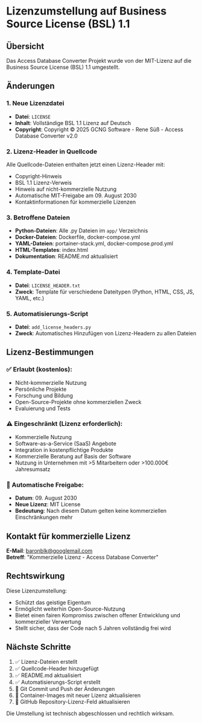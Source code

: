 # Lizenzumstellung auf Business Source License (BSL) 1.1

## Übersicht

Das Access Database Converter Projekt wurde von der MIT-Lizenz auf die Business Source License (BSL) 1.1 umgestellt.

## Änderungen

### 1. Neue Lizenzdatei
- **Datei**: `LICENSE`
- **Inhalt**: Vollständige BSL 1.1 Lizenz auf Deutsch
- **Copyright**: Copyright © 2025 GCNG Software - Rene Süß - Access Database Converter v2.0

### 2. Lizenz-Header in Quellcode
Alle Quellcode-Dateien enthalten jetzt einen Lizenz-Header mit:
- Copyright-Hinweis
- BSL 1.1 Lizenz-Verweis
- Hinweis auf nicht-kommerzielle Nutzung
- Automatische MIT-Freigabe am 09. August 2030
- Kontaktinformationen für kommerzielle Lizenzen

### 3. Betroffene Dateien
- **Python-Dateien**: Alle .py Dateien im `app/` Verzeichnis
- **Docker-Dateien**: Dockerfile, docker-compose.yml
- **YAML-Dateien**: portainer-stack.yml, docker-compose.prod.yml
- **HTML-Templates**: index.html
- **Dokumentation**: README.md aktualisiert

### 4. Template-Datei
- **Datei**: `LICENSE_HEADER.txt`
- **Zweck**: Template für verschiedene Dateitypen (Python, HTML, CSS, JS, YAML, etc.)

### 5. Automatisierungs-Script
- **Datei**: `add_license_headers.py`
- **Zweck**: Automatisches Hinzufügen von Lizenz-Headern zu allen Dateien

## Lizenz-Bestimmungen

### ✅ Erlaubt (kostenlos):
- Nicht-kommerzielle Nutzung
- Persönliche Projekte
- Forschung und Bildung
- Open-Source-Projekte ohne kommerziellen Zweck
- Evaluierung und Tests

### ⚠️ Eingeschränkt (Lizenz erforderlich):
- Kommerzielle Nutzung
- Software-as-a-Service (SaaS) Angebote
- Integration in kostenpflichtige Produkte
- Kommerzielle Beratung auf Basis der Software
- Nutzung in Unternehmen mit >5 Mitarbeitern oder >100.000€ Jahresumsatz

### 🔄 Automatische Freigabe:
- **Datum**: 09. August 2030
- **Neue Lizenz**: MIT License
- **Bedeutung**: Nach diesem Datum gelten keine kommerziellen Einschränkungen mehr

## Kontakt für kommerzielle Lizenz

**E-Mail**: baronblk@googlemail.com  
**Betreff**: "Kommerzielle Lizenz - Access Database Converter"

## Rechtswirkung

Diese Lizenzumstellung:
- Schützt das geistige Eigentum
- Ermöglicht weiterhin Open-Source-Nutzung
- Bietet einen fairen Kompromiss zwischen offener Entwicklung und kommerzieller Verwertung
- Stellt sicher, dass der Code nach 5 Jahren vollständig frei wird

## Nächste Schritte

1. ✅ Lizenz-Dateien erstellt
2. ✅ Quellcode-Header hinzugefügt  
3. ✅ README.md aktualisiert
4. ✅ Automatisierungs-Script erstellt
5. 🔄 Git Commit und Push der Änderungen
6. 🔄 Container-Images mit neuer Lizenz aktualisieren
7. 🔄 GitHub Repository-Lizenz-Feld aktualisieren

Die Umstellung ist technisch abgeschlossen und rechtlich wirksam.
